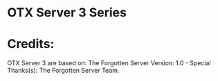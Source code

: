 OTX Server 3 Series
=========

Credits:
=========
OTX Server 3 are based on: The Forgotten Server Version: 1.0 - Special Thanks(s): The Forgotten Server Team.